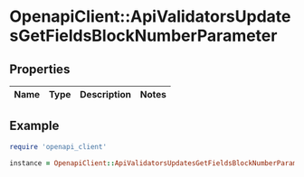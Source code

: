 # OpenapiClient::ApiValidatorsUpdatesGetFieldsBlockNumberParameter

## Properties

| Name | Type | Description | Notes |
| ---- | ---- | ----------- | ----- |

## Example

```ruby
require 'openapi_client'

instance = OpenapiClient::ApiValidatorsUpdatesGetFieldsBlockNumberParameter.new()
```

